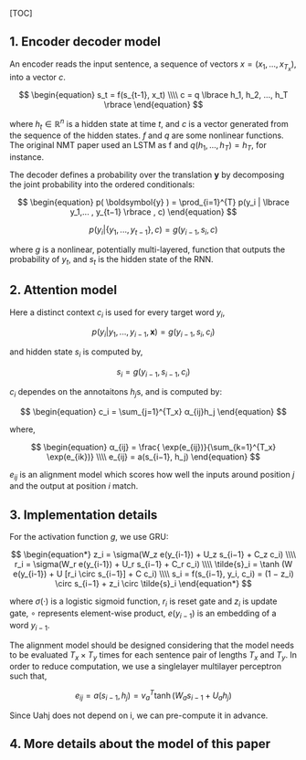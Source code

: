 <script type="text/javascript" src="http://cdn.mathjax.org/mathjax/latest/MathJax.js?config=default"></script>

[TOC]

## 1. Encoder decoder model

An encoder reads the input sentence, a sequence of vectors $x = (x_1, ... , x_{T_x})$, into a vector $c$.

$$
\begin{equation}
s_t = f(s_{t-1}, x_t) \\\\
c = q \lbrace h_1, h_2, ..., h_T \rbrace
\end{equation}
$$

where $h_t \in \mathbb{R}^n$ is a hidden state at time $t$, and $c$ is a vector generated from the sequence of the
hidden states. $f$ and $q$ are some nonlinear functions. The original NMT paper used an LSTM as f and $q ({h_1, ..., h_T }) = h_T$, for instance.

The decoder defines a probability over the translation $\boldsymbol{y}$ by decomposing the joint probability into the ordered conditionals: 

$$
\begin{equation}
p( \boldsymbol{y} ) = \prod_{i=1}^{T} p(y_i | \lbrace y_1,... , y_{t−1} \rbrace , c)
\end{equation}
$$

$$
\begin{equation}
p(y_i | \lbrace y_1,... , y_{t−1} \rbrace , c) = g( y_{i-1}, s_i, c )
\end{equation}
$$

where $g$ is a nonlinear, potentially multi-layered, function that outputs the probability of $y_t$, and $s_t$ is
the hidden state of the RNN.

## 2. Attention model

Here a distinct context $c_i$ is used for every target word $y_i$,

$$
\begin{equation}
p(y_i|y_1, ..., y_{i−1}, \boldsymbol{x}) = g(y_{i−1}, s_i, c_i)
\end{equation}
$$

and hidden state $s_i$ is computed by,

$$
\begin{equation*}
s_i = g( y_{i-1}, s_{i-1}, c_i )
\end{equation*}
$$

$c_i$ dependes on the annotaitons $h_j$s, and is computed by:

$$
\begin{equation}
c_i = \sum_{j=1}^{T_x} α_{ij}h_j
\end{equation}
$$

where,

$$
\begin{equation}
α_{ij} = \frac{ \exp(e_{ij})}{\sum_{k=1}^{T_x} \exp(e_{ik})} \\\\
e_{ij} = a(s_{i−1}, h_j)
\end{equation}
$$

$e_{ij}$ is an alignment model which scores how well the inputs around position $j$ and the output at position $i$ match. 

## 3. Implementation details

For the activation function $g$, we use GRU:

$$
\begin{equation*}
z_i = \sigma(W_z e(y_{i-1}) + U_z s_{i−1} + C_z c_i) \\\\
r_i = \sigma(W_r e(y_{i-1}) + U_r s_{i−1} + C_r c_i) \\\\
\tilde{s}_i = \tanh (W e(y_{i-1}) + U [r_i \circ s_{i−1}] + C c_i) \\\\
s_i = f(s_{i−1}, y_i, c_i) = (1 − z_i) \circ s_{i−1} + z_i \circ \tilde{s}_i
\end{equation*}
$$

where $\sigma(·)$ is a logistic sigmoid function, $r_i$ is reset gate and $z_i$ is update gate, $\circ$ represents element-wise product, $e(y_{i−1})$ is an embedding of a word $y_{i−1}$.

The alignment model should be designed considering that the model needs to be evaluated $T_x × T_y$ times for each sentence pair of lengths $T_x$ and $T_y$. In order to reduce computation, we use a singlelayer multilayer perceptron such that,

$$
\begin{equation*}
e_{ij} = a(s_{i−1}, h_j) = v_{a}^{T} \tanh (W_a s_{i−1} + U_a h_j)
\end{equation*}
$$

Since Uahj does not depend on i, we can pre-compute it in advance.

## 4. More details about the model of this paper

